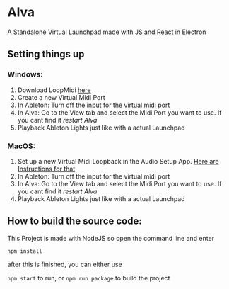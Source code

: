 # Alva
A Standalone Virtual Launchpad made with JS and React in Electron

## Setting things up

### Windows:

1. Download LoopMidi [here](https://www.tobias-erichsen.de/software/loopmidi.html)
2. Create a new Virtual Midi Port
3. In Ableton: Turn off the input for the virtual midi port
4. In Alva: Go to the View tab and select the Midi Port you want to use. If you cant find it *restart Alva*
5. Playback Ableton Lights just like with a actual Launchpad

### MacOS:
1. Set up a new Virtual Midi Loopback in the Audio Setup App. [Here are Instructions for that](https://www.skratchdot.com/2016/01/creating-virtual-midi-ports-on-osx/)
2. In Ableton: Turn off the input for the virtual midi port
3. In Alva: Go to the View tab and select the Midi Port you want to use. If you cant find it *restart Alva*
4. Playback Ableton Lights just like with a actual Launchpad

## How to build the source code:

This Project is made with NodeJS so open the command line and enter

`npm install`

after this is finished, you can either use

`npm start` to run, or `npm run package` to build the project
